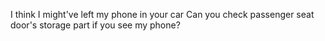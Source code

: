 I think I might've left my phone in your car
Can you check passenger seat door's storage part if you see my phone?
